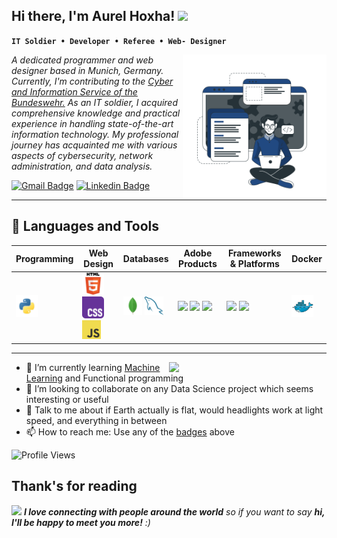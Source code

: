 <h2> Hi there, I'm Aurel Hoxha! <img src="https://media.tenor.com/YLGMGIrgkC4AAAAi/hello-there.gif" width="50"></h2>

**`IT Soldier • Developer • Referee • Web- Designer`**

<img align='right' src="https://github.com/TeamFoxx/TeamFoxx/blob/main/images/Developer%20activity-bro%20(1).svg" width="230">
<p><em>A dedicated programmer and web designer based in Munich, Germany.
Currently, I'm contributing to the <a href="https://www.bundeswehr.de/en/organization/the-cyber-and-information-domain-service">Cyber and Information Service of the Bundeswehr.</a> As an IT soldier, I acquired comprehensive knowledge and practical experience in handling state-of-the-art information technology. My professional journey has acquainted me with various aspects of cybersecurity, network administration, and data analysis.</em></p>

[![Gmail Badge](https://img.shields.io/badge/-info@aurelhoxha.de-c14438?style=flat&logo=Gmail&logoColor=white)](mailto:info@aurelhoxha.de "Connect via Email")
[![Linkedin Badge](https://img.shields.io/badge/-Aurel%20Hoxha-0072b1?style=flat&logo=Linkedin&logoColor=white)](https://www.linkedin.com/in/aurel-hoxha/ "Connect on LinkedIn")

---

## 🧰 Languages and Tools

| Programming           | Web Design                                               | Databases                                               | Adobe Products                                         | Frameworks & Platforms                                  | Docker                                                  |
|-----------------------|----------------------------------------------------------|---------------------------------------------------------|--------------------------------------------------------|---------------------------------------------------------|---------------------------------------------------------|
| <img height="35" src="https://raw.githubusercontent.com/github/explore/80688e429a7d4ef2fca1e82350fe8e3517d3494d/topics/python/python.png"> | <img height="35" src="https://raw.githubusercontent.com/github/explore/80688e429a7d4ef2fca1e82350fe8e3517d3494d/topics/html/html.png"> <img height="35" src="https://raw.githubusercontent.com/github/explore/80688e429a7d4ef2fca1e82350fe8e3517d3494d/topics/css/css.png"> <img height="30" src="https://raw.githubusercontent.com/github/explore/80688e429a7d4ef2fca1e82350fe8e3517d3494d/topics/javascript/javascript.png"> | <img height="30" src="https://github.com/devicons/devicon/blob/v2.16.0/icons/mongodb/mongodb-original.svg"> <img height="30" src="https://github.com/devicons/devicon/blob/v2.16.0/icons/mysql/mysql-original.svg"> | <img height="30" src="https://logodownload.org/wp-content/uploads/2019/10/adobe-photoshop-logo.png"> <img height="30" src="https://www.imagensempng.com.br/wp-content/uploads/2020/12/in-design.png"> <img height="30" src="https://www.svgrepo.com/show/452147/adobe-illustrator.svg"> | <img height="30" src="https://upload.wikimedia.org/wikipedia/commons/8/8f/SAP-Logo.svg"> <img height="35" src="https://upload.wikimedia.org/wikipedia/commons/thumb/e/e1/Microsoft_Office_SharePoint_%282019%E2%80%93present%29.svg/1049px-Microsoft_Office_SharePoint_%282019%E2%80%93present%29.svg.png"> | <img height="35" src="https://github.com/devicons/devicon/blob/v2.16.0/icons/docker/docker-original.svg"> |

---
<p>
	<img width="50%" align="right" src="https://github-readme-stats.vercel.app/api?username=TeamFoxx&show_icons=true&hide_border=true&theme=tokyonight" />
</p>

- 🌱 I’m currently learning [Machine Learning](https://www.coursera.org/learn/machine-learning) and Functional programming
- 👯 I’m looking to collaborate on any Data Science project which seems interesting or useful
- 💬 Talk to me about if Earth actually is flat, would headlights work at light speed, and everything in between
- 📫 How to reach me: Use any of the [badges](#hi-there-im-aurel-) above

![Profile Views](https://komarev.com/ghpvc/?username=TeamFoxx&color=blue)

## Thank's for reading
<img src="https://media.giphy.com/media/VgCDAzcKvsR6OM0uWg/giphy.gif" width="60"> <em><b>I love connecting with people around the world</b> so if you want to say <b>hi, I'll be happy to meet you more!</b> :)</em>

